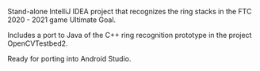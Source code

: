 Stand-alone IntelliJ IDEA project that
recognizes the ring stacks in the FTC
2020 - 2021 game Ultimate Goal.

Includes a port to Java of the C++ ring
recognition prototype in the project
OpenCVTestbed2.

Ready for porting into Android Studio.